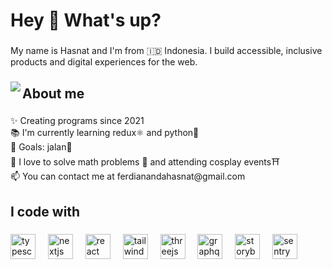 <h1 align="left">Hey 👋 What's up?</h1>

###

<p align="left">My name is Hasnat and I'm from 🇮🇩 Indonesia. I build accessible, inclusive products and digital experiences for the web.</p>

###

<img align="left" src="https://visitor-badge.laobi.icu/badge?page_id=hasnat5.hasnat5&left_color=lightpink&right_color=darkblue&left_text=profile view"  />

###

<h2 align="left">About me</h2>

###

<p align="left">✨ Creating programs since 2021<br>📚 I'm currently learning redux⚛️ and python🐍<br>🎯 Goals: jalan👒<br>🎲 I love to solve math problems 🧮 and attending cosplay events⛩️<br>📫 You can contact me at ferdianandahasnat@gmail.com</p>

###

<h2 align="left">I code with</h2>

###

<div align="left">
  <img src="https://cdn.jsdelivr.net/gh/devicons/devicon/icons/typescript/typescript-original.svg" height="40" alt="typescript logo"  />
  <img width="12" />
  <img src="https://cdn.simpleicons.org/nextdotjs/000000" height="40" alt="nextjs logo"  />
  <img width="12" />
  <img src="https://cdn.jsdelivr.net/gh/devicons/devicon/icons/react/react-original.svg" height="40" alt="react logo"  />
  <img width="12" />
  <img src="https://cdn.simpleicons.org/tailwindcss/06B6D4" height="40" alt="tailwindcss logo"  />
  <img width="12" />
  <img src="https://cdn.simpleicons.org/threedotjs/000000" height="40" alt="threejs logo"  />
  <img width="12" />
  <img src="https://cdn.jsdelivr.net/gh/devicons/devicon/icons/graphql/graphql-plain.svg" height="40" alt="graphql logo"  />
  <img width="12" />
  <img src="https://cdn.jsdelivr.net/gh/devicons/devicon/icons/storybook/storybook-original.svg" height="40" alt="storybook logo"  />
  <img width="12" />
  <img src="https://cdn.simpleicons.org/sentry/362D59" height="40" alt="sentry logo"  />
</div>

###
